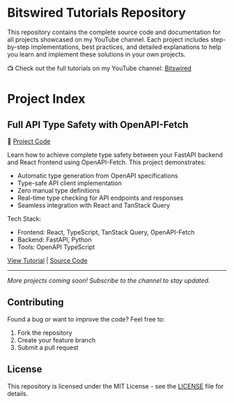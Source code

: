 # Bitswired Tutorials Repository

This repository contains the complete source code and documentation for all
projects showcased on my YouTube channel. Each project includes step-by-step
implementations, best practices, and detailed explanations to help you learn and
implement these solutions in your own projects.

📺 Check out the full tutorials on my YouTube channel:
[Bitswired](https://youtube.com/@bitswired)

# Project Index

## Full API Type Safety with OpenAPI-Fetch

🔗 [Project Code](projects/full-api-type-safety/README.md)

Learn how to achieve complete type safety between your FastAPI backend and React
frontend using OpenAPI-Fetch. This project demonstrates:

- Automatic type generation from OpenAPI specifications
- Type-safe API client implementation
- Zero manual type definitions
- Real-time type checking for API endpoints and responses
- Seamless integration with React and TanStack Query

Tech Stack:

- Frontend: React, TypeScript, TanStack Query, OpenAPI-Fetch
- Backend: FastAPI, Python
- Tools: OpenAPI TypeScript

[View Tutorial](https://youtube.com/@bitswired) |
[Source Code](projects/full-api-type-safety/README.md)

---

_More projects coming soon! Subscribe to the channel to stay updated._

## Contributing

Found a bug or want to improve the code? Feel free to:

1. Fork the repository
2. Create your feature branch
3. Submit a pull request

## License

This repository is licensed under the MIT License - see the [LICENSE](LICENSE)
file for details.
